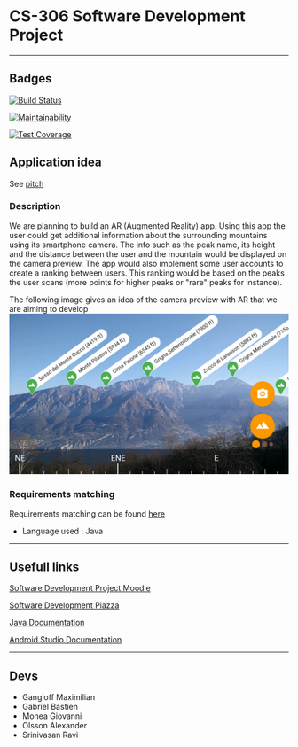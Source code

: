 # CS-306 Software Development Project 
___
## Badges
[![Build Status](https://api.cirrus-ci.com/github/bgabriel998/SoftwareDevProject.svg)](https://cirrus-ci.com/github/bgabriel998/SoftwareDevProject)

[![Maintainability](https://api.codeclimate.com/v1/badges/7d9f8d866811a3ea3fa1/maintainability)](https://codeclimate.com/github/bgabriel998/SoftwareDevProject/maintainability)

[![Test Coverage](https://api.codeclimate.com/v1/badges/7d9f8d866811a3ea3fa1/test_coverage)](https://codeclimate.com/github/bgabriel998/SoftwareDevProject/test_coverage)

## Application idea 
See [pitch](doc/proposal_template.md) 
### Description
We are planning to build an AR (Augmented Reality) app. Using this app the user could get additional information about the surrounding mountains using 
its smartphone camera. The info such as the peak name, its height and the distance between the user and the mountain would be displayed on the camera preview. 
The app would also implement some user accounts to create a ranking between users. This ranking would be based on the peaks the user scans (more points for higher peaks or "rare" peaks for instance).  

The following image gives an idea of the camera preview with AR that we are aiming to develop 
![image](doc/peaklens_inspiration.png)

### Requirements matching
Requirements matching can be found [here](https://docs.google.com/document/d/1GIaJl7t7NFq37tfpWnVez5sFSn7-VLYQSlFwRYH5aeo/edit)
- Language used : Java

___
## Usefull links
[Software Development Project Moodle](https://moodle.epfl.ch/course/view.php?id=16172)

[Software Development Piazza](https://piazza.com/class/klgt5iozma44iy#)

[Java Documentation](https://docs.oracle.com/en/java/)

[Android Studio Documentation](https://developer.android.com/docs)

___
## Devs
- Gangloff Maximilian 
- Gabriel Bastien 
- Monea Giovanni
- Olsson Alexander
- Srinivasan Ravi

